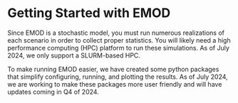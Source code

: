 Getting Started with EMOD
==========================
Since EMOD is a stochastic model, you must run numerous realizations of each scenario in order to collect proper statistics.  You will likely need a high performance computing (HPC) platform to run these simulations.  As of July 2024, we only support a SLURM-based HPC.

To make running EMOD easier, we have created some python packages that simplify configuring, running, and plotting the results.  As of July 2024, we are working to make these packages more user friendly and will have updates coming in Q4 of 2024.
